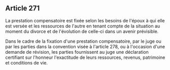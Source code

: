 Article 271
----
La prestation compensatoire est fixée selon les besoins de l'époux à qui elle
est versée et les ressources de l'autre en tenant compte de la situation au
moment du divorce et de l'évolution de celle-ci dans un avenir prévisible.

Dans le cadre de la fixation d'une prestation compensatoire, par le juge ou par
les parties dans la convention visée à l'article 278, ou à l'occasion d'une
demande de révision, les parties fournissent au juge une déclaration certifiant
sur l'honneur l'exactitude de leurs ressources, revenus, patrimoine et
conditions de vie.
